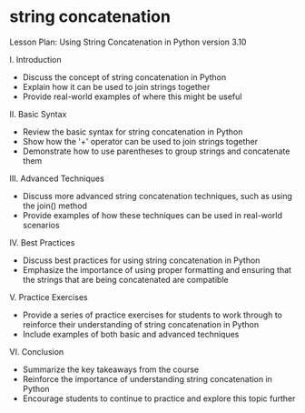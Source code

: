 
string concatenation
====================
Lesson Plan: Using String Concatenation in Python version 3.10

I. Introduction
- Discuss the concept of string concatenation in Python
- Explain how it can be used to join strings together
- Provide real-world examples of where this might be useful

II. Basic Syntax
- Review the basic syntax for string concatenation in Python
- Show how the '+' operator can be used to join strings together
- Demonstrate how to use parentheses to group strings and concatenate them

III. Advanced Techniques
- Discuss more advanced string concatenation techniques, such as using the join() method
- Provide examples of how these techniques can be used in real-world scenarios

IV. Best Practices
- Discuss best practices for using string concatenation in Python
- Emphasize the importance of using proper formatting and ensuring that the strings that are being concatenated are compatible

V. Practice Exercises
- Provide a series of practice exercises for students to work through to reinforce their understanding of string concatenation in Python
- Include examples of both basic and advanced techniques

VI. Conclusion
- Summarize the key takeaways from the course
- Reinforce the importance of understanding string concatenation in Python
- Encourage students to continue to practice and explore this topic further